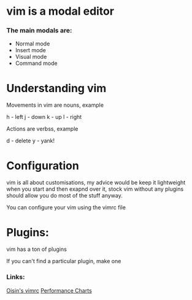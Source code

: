 # vim is a modal editor
### The main modals are:
* Normal mode
* Insert mode
* Visual mode
* Command mode

# Understanding vim

Movements in vim are nouns, example

h - left
j - down
k - up
l - right

Actions are verbss, example

d - delete
y - yank!

# Configuration
vim is all about customisations, my advice would be keep it lightweight when 
you start and then exapnd over it, stock vim without any plugins should allow 
you do most of the stuff anyway.

You can configure your vim using the vimrc file

# Plugins:
vim has a ton of plugins

If you can't find a particular plugin, make one

### Links:
[Oisin's vimrc](https://github.com/oisincar/dotfiles/blob/master/.vimrc)
[Performance Charts](https://medium.com/@caspervonb/why-i-still-use-vim-67afd76b4db6)
